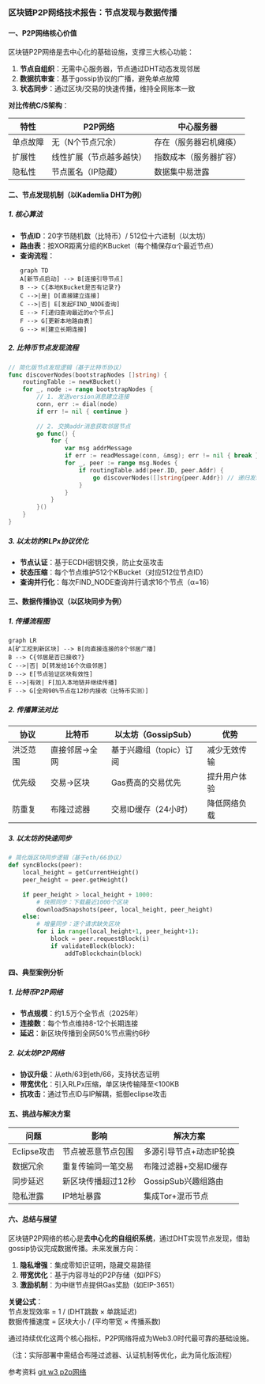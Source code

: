 
### **区块链P2P网络技术报告：节点发现与数据传播**


#### **一、P2P网络核心价值**
区块链P2P网络是去中心化的基础设施，支撑三大核心功能：
1. **节点自组织**：无需中心服务器，节点通过DHT动态发现邻居
2. **数据抗审查**：基于gossip协议的广播，避免单点故障
3. **状态同步**：通过区块/交易的快速传播，维持全网账本一致

**对比传统C/S架构**：

| 特性         | P2P网络                  | 中心服务器              |
|--------------|--------------------------|-------------------------|
| 单点故障     | 无（N个节点冗余）        | 存在（服务器宕机瘫痪）  |
| 扩展性       | 线性扩展（节点越多越快） | 指数成本（服务器扩容）  |
| 隐私性       | 节点匿名（IP隐藏）       | 数据集中易泄露          |


#### **二、节点发现机制（以Kademlia DHT为例）**

##### **1. 核心算法**
- **节点ID**：20字节随机数（比特币）/ 512位十六进制（以太坊）
- **路由表**：按XOR距离分组的KBucket（每个桶保存α个最近节点）
- **查询流程**：
  ```mermaid
  graph TD
  A[新节点启动] --> B[连接引导节点]
  B --> C{本地KBucket是否有记录?}
  C -->|是| D[直接建立连接]
  C -->|否| E[发起FIND_NODE查询]
  E --> F[递归查询最近的α个节点]
  F --> G[更新本地路由表]
  G --> H[建立长期连接]
  ```

##### **2. 比特币节点发现流程**
```go
// 简化版节点发现逻辑（基于比特币协议）
func discoverNodes(bootstrapNodes []string) {
    routingTable := newKBucket()
    for _, node := range bootstrapNodes {
        // 1. 发送version消息建立连接
        conn, err := dial(node)
        if err != nil { continue }
        
        // 2. 交换addr消息获取邻居节点
        go func() {
            for {
                var msg addrMessage
                if err := readMessage(conn, &msg); err != nil { break }
                for _, peer := range msg.Nodes {
                    if routingTable.add(peer.ID, peer.Addr) {
                        go discoverNodes([]string{peer.Addr}) // 递归发现
                    }
                }
            }
        }()
    }
}
```

##### **3. 以太坊的RLPx协议优化**
- **节点认证**：基于ECDH密钥交换，防止女巫攻击
- **状态压缩**：每个节点维护512个KBucket（对应512位节点ID）
- **查询并行化**：每次FIND_NODE查询并行请求16个节点（α=16）


#### **三、数据传播协议（以区块同步为例）**

##### **1. 传播流程图**
```mermaid
graph LR
A[矿工挖到新区块] --> B[向直接连接的8个邻居广播]
B --> C{邻居是否已接收?}
C -->|否| D[转发给16个次级邻居]
D --> E[节点验证区块有效性]
E -->|有效| F[加入本地链并继续传播]
F --> G[全网90%节点在12秒内接收（比特币实测）]
```

##### **2. 传播算法对比**
| 协议       | 比特币              | 以太坊（GossipSub）       | 优势                     |
|------------|---------------------|---------------------------|--------------------------|
| 洪泛范围   | 直接邻居→全网       | 基于兴趣组（topic）订阅   | 减少无效传输             |
| 优先级     | 交易→区块           | Gas费高的交易优先         | 提升用户体验             |
| 防重复     | 布隆过滤器          | 交易ID缓存（24小时）      | 降低网络负载             |

##### **3. 以太坊的快速同步**
```python
# 简化版区块同步逻辑（基于eth/66协议）
def syncBlocks(peer):
    local_height = getCurrentHeight()
    peer_height = peer.getHeight()
    
    if peer_height > local_height + 1000:
        # 快照同步：下载最近1000个区块
        downloadSnapshots(peer, local_height, peer_height)
    else:
        # 增量同步：逐个请求缺失区块
        for i in range(local_height+1, peer_height+1):
            block = peer.requestBlock(i)
            if validateBlock(block):
                addToBlockchain(block)
```


#### **四、典型案例分析**

##### **1. 比特币P2P网络**
- **节点规模**：约1.5万个全节点（2025年）
- **连接数**：每个节点维持8-12个长期连接
- **延迟**：新区块传播到全网50%节点需约6秒

##### **2. 以太坊P2P网络**
- **协议升级**：从eth/63到eth/66，支持状态证明
- **带宽优化**：引入RLPx压缩，单区块传输降至<100KB
- **抗攻击**：通过节点ID与IP解耦，抵御eclipse攻击


#### **五、挑战与解决方案**

| 问题               | 影响                     | 解决方案                     |
|--------------------|--------------------------|------------------------------|
| Eclipse攻击        | 节点被恶意节点包围       | 多源引导节点+动态IP轮换      |
| 数据冗余           | 重复传输同一笔交易       | 布隆过滤器+交易ID缓存        |
| 同步延迟           | 新区块传播超过12秒       | GossipSub兴趣组路由          |
| 隐私泄露           | IP地址暴露               | 集成Tor+混币节点            |


#### **六、总结与展望**
区块链P2P网络的核心是**去中心化的自组织系统**，通过DHT实现节点发现，借助gossip协议完成数据传播。未来发展方向：
1. **隐私增强**：集成零知识证明，隐藏交易路径
2. **带宽优化**：基于内容寻址的P2P存储（如IPFS）
3. **激励机制**：为中继节点提供Gas奖励（如EIP-3651）

**关键公式**：  
节点发现效率 = 1 / (DHT跳数 × 单跳延迟)  
数据传播速度 = 区块大小 / (平均带宽 × 传播系数)

通过持续优化这两个核心指标，P2P网络将成为Web3.0时代最可靠的基础设施。


（注：实际部署中需结合布隆过滤器、认证机制等优化，此为简化版流程）

参考资料 [git w3 p2p网络](https://github.com/Base1-Go/Web3/blob/main/5.%20P2P%E7%BD%91%E7%BB%9C/p2p%E7%BD%91%E7%BB%9C.md)